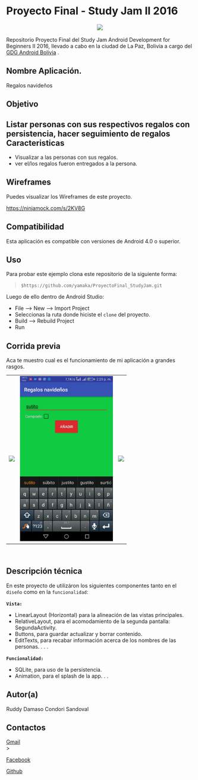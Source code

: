 Proyecto Final - Study Jam II 2016
===
<div align="center">
    <center>
        <img src="http://developerstudyjams.com/images/masthead.png" width="400px"/>
    </center>
</div>

Repositorio Proyecto Final del Study Jam Android Development for Beginners II 2016, llevado a cabo en la ciudad de La Paz, Bolivia a cargo del <a target="_blank" href="http://www.gdg.androidbolivia.com">GDG Android Bolivia</a> .

Nombre Aplicación.
---
Regalos navideños

Objetivo
---
Listar personas con sus respectivos regalos con persistencia,
hacer seguimiento de regalos
Caracteristicas
---
* Visualizar a las personas con sus regalos.
* ver el/los regalos fueron entregados a la persona.

Wireframes
---
Puedes visualizar los Wireframes de este proyecto.

https://ninjamock.com/s/2KV8G

Compatibilidad
---
Esta aplicación es compatible con versiones de Android 4.0 o superior.

Uso
---------
Para probar este ejemplo clona este repositorio de la siguiente forma:
>
>     $https://github.com/yamaka/ProyectoFinal_StudyJam.git

Luego de ello dentro de Android Studio:

* File --> New --> Import Project 
* Seleccionas la ruta donde hiciste el `clone` del proyecto.
* Build --> Rebuild Project
* Run 

Corrida previa
---
Aca te muestro cual es el funcionamiento de mi aplicación a grandes rasgos.
<div align="center">
    <center>
        <table border="0">
            <tr>
                <td><img src="https://github.com/yamaka/ProyectoFinal_StudyJam/blob/master/img/2016_12_28_14_29_03_14_32_14.gif" width="250"></td>
                <td><img src="https://github.com/yamaka/ProyectoFinal_StudyJam/blob/master/img/2016_12_28_14_29_03_14_36_05.gif" width="250"></td>
                <td><img src="https://github.com/yamaka/ProyectoFinal_StudyJam/blob/master/img/2016_12_28_14_29_03_14_39_28.gif" width="250"></td>
            </tr>
        </table>
    </center>
</div>
<br>

Descripción técnica
---
En este proyecto de utilizáron los siguientes componentes tanto en el `diseño` como en la `funcionalidad`:

**`Vista:`**
* LinearLayout (Horizontal) para la alineación de las vistas principales.
* RelativeLayout, para el acomodamiento de la segunda pantalla: SegundaActivity.
* Buttons, para guardar actualizar y borrar contenido.
* EditTexts, para recabar información acerca de los nombres de las personas.
.
.
.

**`Funcionalidad:`**
* SQLite, para uso de la persistencia.
* Animation, para el splash de la app.
.
.

Autor(a)
---
Ruddy Damaso Condori Sandoval

Contactos
---
[Gmail](frostmour2013@gmail.com)<br>>

[Facebook](https://www.facebook.com/rudy.condorisandoval) <br>

[Github](https://www.github.com/yamaka)<br>
